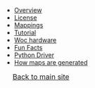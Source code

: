 - [Overview](README.md)
- [License](license.md)
- [Mappings](maps.md)
- [Tutorial](tutorial.md)
- [Woc hardware](woc_hardware.md)
- [Fun Facts](crazy.md)
- [Python Driver](https://ssc-oscar.github.io/python-woc/)
- [How maps are generated](scripts.md)

<div style="position: sticky; bottom: 0px; border-top: 2px solid var(--theme-color); margin-top: 2.5px; " >
    <a href="/" style="background-color:var(--mono-tint3); ">
        <div style=" padding-left: 20px; font-size: 16px; background: no-repeat 2px calc(50% - 2.5px) / 6px 5px linear-gradient(135deg, transparent 2.75px, var(--mono-tint1) 2.75px 4.25px, transparent 4px), no-repeat 2px calc(50% + 2.5px) / 6px 5px linear-gradient(45deg, transparent 2.75px, var(--mono-tint1) 2.75px 4.25px, transparent 4px); margin-top: 2.5px; margin-bottom: 2.5px;">
            Back to main site
        </div>
    </a>
</div>

